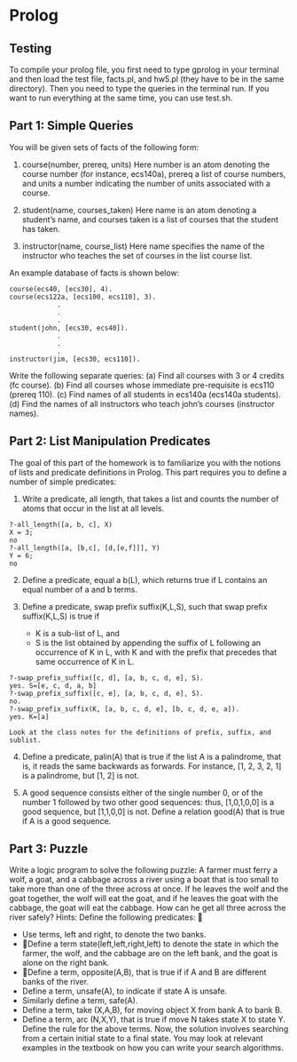 # Prolog

## Testing
To compile your prolog file, you first need to type gprolog in your terminal and then load the test file, facts.pl, and hw5.pl (they have to be in the same directory). Then you need to type the queries in the terminal run. If you want to run everything at the same time, you can use test.sh.

## Part 1: Simple Queries
You will be given sets of facts of the following form:
1. course(number, prereq, units)
Here number is an atom denoting the course number (for instance, ecs140a), prereq a list of course numbers, and units a number indicating the number of units associated with a course.

2. student(name, courses_taken)
Here name is an atom denoting a student’s name, and courses taken is a list of courses that the student has taken.

3. instructor(name, course_list)
Here name specifies the name of the instructor who teaches the set of courses in the list course list.

An example database of facts is shown below:

    course(ecs40, [ecs30], 4).
    course(ecs122a, [ecs100, ecs110], 3).
                .
                .
                .
    student(john, [ecs30, ecs40]).
                .
                .
                .
    instructor(jim, [ecs30, ecs110]).

Write the following separate queries:
(a) Find all courses with 3 or 4 credits (fc course).
(b) Find all courses whose immediate pre-requisite is ecs110 (prereq 110).
(c) Find names of all students in ecs140a (ecs140a students).
(d) Find the names of all instructors who teach john’s courses (instructor names).

## Part 2: List Manipulation Predicates
The goal of this part of the homework is to familiarize you with the notions of lists and predicate definitions in Prolog. This part requires you to define a number of simple predicates:

1. Write a predicate, all length, that takes a list and counts the number of atoms that occur in the list at
all levels.
```
?-all_length([a, b, c], X)
X = 3;
no
?-all_length([a, [b,c], [d,[e,f]]], Y)
Y = 6;
no
```
2. Define a predicate, equal a b(L), which returns true if L contains an equal number of a and b terms.

3. Define a predicate, swap prefix suffix(K,L,S), such that swap prefix suffix(K,L,S) is true if
    * K is a sub-list of L, and
    * S is the list obtained by appending the suffix of L following an occurrence of K in L, with K and with the prefix that precedes that same occurrence of K in L.
```
?-swap_prefix_suffix([c, d], [a, b, c, d, e], S).
yes. S=[e, c, d, a, b]
?-swap_prefix_suffix([c, e], [a, b, c, d, e], S).
no.
?-swap_prefix_suffix(K, [a, b, c, d, e], [b, c, d, e, a]).
yes. K=[a]
```
    Look at the class notes for the definitions of prefix, suffix, and sublist.
    
4. Define a predicate, palin(A) that is true if the list A is a palindrome, that is, it reads the same backwards as forwards. For instance, [1, 2, 3, 2, 1] is a palindrome, but [1, 2] is not.

5. A good sequence consists either of the single number 0, or of the number 1 followed by two other good sequences: thus, [1,0,1,0,0] is a good sequence, but [1,1,0,0] is not. Define a relation good(A) that is true if A is a good sequence.

## Part 3: Puzzle
Write a logic program to solve the following puzzle: A farmer must ferry a wolf, a goat, and a cabbage across a river using a boat that is too small to take more than one of the three across at once. If he leaves the wolf and the goat together, the wolf will eat the goat, and if he leaves the goat with the cabbage, the goat will eat the cabbage. How can he get all three across the river safely?
    Hints: Define the following predicates:

* Use terms, left and right, to denote the two banks.
* Define a term state(left,left,right,left) to denote the state in which the farmer, the wolf, and the cabbage are on the left bank, and the goat is alone on the right bank.
* Define a term, opposite(A,B), that is true if if A and B are different banks of the river.
* Define a term, unsafe(A), to indicate if state A is unsafe.
* Similarly define a term, safe(A).
* Define a term, take (X,A,B), for moving object X from bank A to bank B.
* Define a term, arc (N,X,Y), that is true if move N takes state X to state Y. Define the rule for the above terms. Now, the solution involves searching from a certain initial state to a final state. You may look at relevant examples in the textbook on how you can write your search algorithms.
